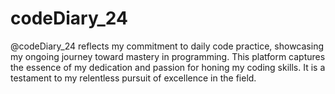 # codeDiary_24
@codeDiary_24 reflects my commitment to daily code practice, showcasing my ongoing journey toward mastery in programming. This platform captures the essence of my dedication and passion for honing my coding skills. It is a testament to my relentless pursuit of excellence in the field. 
